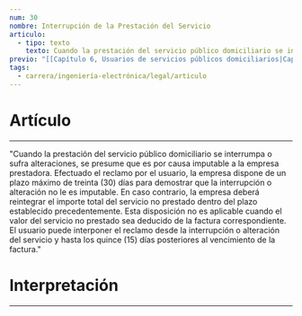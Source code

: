 ```yaml
---
num: 30
nombre: Interrupción de la Prestación del Servicio
articulo:
  - tipo: texto
    texto: Cuando la prestación del servicio público domiciliario se interrumpa o sufra alteraciones, se presume que es por causa imputable a la empresa prestadora. Efectuado el reclamo por el usuario, la empresa dispone de un plazo máximo de treinta (30) días para demostrar que la interrupción o alteración no le es imputable. En caso contrario, la empresa deberá reintegrar el importe total del servicio no prestado dentro del plazo establecido precedentemente. Esta disposición no es aplicable cuando el valor del servicio no prestado sea deducido de la factura correspondiente. El usuario puede interponer el reclamo desde la interrupción o alteración del servicio y hasta los quince (15) días posteriores al vencimiento de la factura.
previo: "[[Capítulo 6, Usuarios de servicios públicos domiciliarios|Capítulo 6, Usuarios de servicios públicos domiciliarios]]"
tags:
  - carrera/ingeniería-electrónica/legal/articulo
---
```

# Artículo
---
"Cuando la prestación del servicio público domiciliario se interrumpa o sufra alteraciones, se presume que es por causa imputable a la empresa prestadora. Efectuado el reclamo por el usuario, la empresa dispone de un plazo máximo de treinta (30) días para demostrar que la interrupción o alteración no le es imputable. En caso contrario, la empresa deberá reintegrar el importe total del servicio no prestado dentro del plazo establecido precedentemente. Esta disposición no es aplicable cuando el valor del servicio no prestado sea deducido de la factura correspondiente. El usuario puede interponer el reclamo desde la interrupción o alteración del servicio y hasta los quince (15) días posteriores al vencimiento de la factura."

# Interpretación
---
